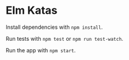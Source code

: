 # Elm Katas
Install dependencies with `npm install`.

Run tests with `npm test` or `npm run test-watch`.

Run the app with `npm start`.
